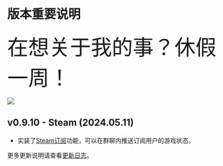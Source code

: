 # 版本重要说明


<font size=16>在想关于我的事？休假一周！</font>  

![](https://s2.loli.net/2024/05/14/kqCAZHRuBSYbrws.png)

## v0.9.10 - Steam (2024.05.11)
- 实装了[Steam订阅](baito/manual#Steam订阅)功能，可以在群聊内推送订阅用户的游戏状态。

更多更新说明请查看[更新日志](baito/log)。